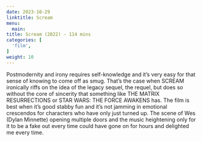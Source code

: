 ```yaml
---
date: 2023-10-29
linktitle: Scream
menu:
  main:
title: Scream (2022) - 114 mins
categories: [
  'film',
]
weight: 10
---
```


Postmodernity and irony requires self-knowledge and it’s very easy for that sense of knowing to come off as smug. That’s the case when SCREAM ironically riffs on the idea of the legacy sequel, the requel, but does so without the core of sincerity that something like THE MATRIX RESURRECTIONS or STAR WARS: THE FORCE AWAKENS has. The film is best when it’s good stabby fun and it’s not jamming in emotional crescendos for characters who have only just turned up. The scene of Wes (Dylan Minnette) opening multiple doors and the music heightening only for it to be a fake out every time could have gone on for hours and delighted me every time.
